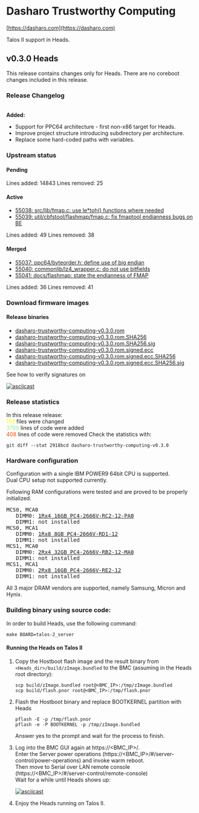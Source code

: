 # Dasharo Trustworthy Computing

[https://dasharo.com](https://dasharo.com)

Talos II support in Heads.

## v0.3.0 Heads

This release contains changes only for Heads.
There are no coreboot changes included in this release.

### Release Changelog
\
**Added:**
* Support for PPC64 architecture - first non-x86 target for Heads.
* Improve project structure introducing subdirectory per architecture.
* Replace some hard-coded paths with variables.

### Upstream status

#### Pending

Lines added: 14843
Lines removed: 25

#### Active

* [55038: src/lib/fmap.c: use le*toh() functions where needed](https://review.coreboot.org/c/coreboot/+/55038)
* [55039: util/cbfstool/flashmap/fmap.c: fix fmaptool endianness bugs on BE](https://review.coreboot.org/c/coreboot/+/55039)

Lines added: 49
Lines removed: 38

#### Merged

* [55037: ppc64/byteorder.h: define use of big endian](https://review.coreboot.org/c/coreboot/+/55037)
* [55040: commonlib/lz4_wrapper.c: do not use bitfields](https://review.coreboot.org/c/coreboot/+/55040)
* [55041: docs/flashmap: state the endianness of FMAP](https://review.coreboot.org/c/coreboot/+/55041/3)

Lines added: 36
Lines removed: 41

### Download firmware images

#### Release binaries

* [dasharo-trustworthy-computing-v0.3.0.rom]()
* [dasharo-trustworthy-computing-v0.3.0.rom.SHA256]()
* [dasharo-trustworthy-computing-v0.3.0.rom.SHA256.sig]()
* [dasharo-trustworthy-computing-v0.3.0.rom.signed.ecc]()
* [dasharo-trustworthy-computing-v0.3.0.rom.signed.ecc.SHA256]()
* [dasharo-trustworthy-computing-v0.3.0.rom.signed.ecc.SHA256.sig]()

See how to verify signatures on

[![asciicast](https://asciinema.org/a/XTwZHG3RMWe0Mm2VrV7VPloYB.svg)](https://asciinema.org/a/XTwZHG3RMWe0Mm2VrV7VPloYB)

### Release statistics

In this release release: \
<span style="color:yellow">153</span> files were changed \
<span style="color:lightgreen">3769</span> lines of code were added \
<span style="color:orangered">408</span> lines of code were removed
Check the statistics with:

```
git diff --stat 2918bcd dasharo-trustworthy-computing-v0.3.0
```

### Hardware configuration

Configuration with a single IBM POWER9 64bit CPU is supported.\
Dual CPU setup not supported currently.

Following RAM configurations were tested and are proved to be properly initialized.
<pre>
MCS0, MCA0
   DIMM0: <a href=https://www.samsung.com/semiconductor/dram/module/M393A2K40CB2-CTD>1Rx4 16GB PC4-2666V-RC2-12-PA0</a>
   DIMM1: not installed
MCS0, MCA1
   DIMM0: <a href=https://www.crucial.com/memory/server-ddr4/mta9asf1g72pz-2g6j1>1Rx8 8GB PC4-2666V-RD1-12</a>
   DIMM1: not installed
MCS1, MCA0
   DIMM0: <a href=https://www.samsung.com/semiconductor/dram/module/M393A4K40CB2-CTD>2Rx4 32GB PC4-2666V-RB2-12-MA0</a>
   DIMM1: not installed
MCS1, MCA1
   DIMM0: <a href=https://mis-prod-koce-homepage-cdn-01-blob-ep.azureedge.net/web/static_file/12701730956286135.pdf>2Rx8 16GB PC4-2666V-RE2-12</a>
   DIMM1: not installed
</pre>

All 3 major DRAM vendors are supported, namely Samsung, Micron and Hynix.

### Building binary using source code:

In order to build Heads, use the following command:

```
make BOARD=talos-2_server
```
#### Running the Heads on Talos II

1.
   Copy the Hostboot flash image
   and the result binary from `<Heads_dir>/build/zImage.bundled`
   to the BMC
   (assuming in the Heads root directory):

   ```
   scp build/zImage.bundled root@<BMC_IP>:/tmp/zImage.bundled
   scp build/flash.pnor root@<BMC_IP>:/tmp/flash.pnor
   ```

3.
   Flash the Hostboot binary and replace BOOTKERNEL partition with Heads

   ```
   pflash -E -p /tmp/flash.pnor
   pflash -e -P BOOTKERNEL -p /tmp/zImage.bundled
   ```

   Answer yes to the prompt and wait for the process to finish.

4.
   Log into the BMC GUI again at https://<BMC_IP>/.\
   Enter the Server power operations (https://<BMC_IP>/#/server-control/power-operations) and invoke warm reboot.\
   Then move to Serial over LAN remote console (https://<BMC_IP>/#/server-control/remote-console)\
   Wait for a while until Heads shows up:

   [![asciicast](https://asciinema.org/a/VYszHn2aslY4GdAVBvsgbWb3d.svg)](https://asciinema.org/a/VYszHn2aslY4GdAVBvsgbWb3d)

5.
   Enjoy the Heads running on Talos II.
